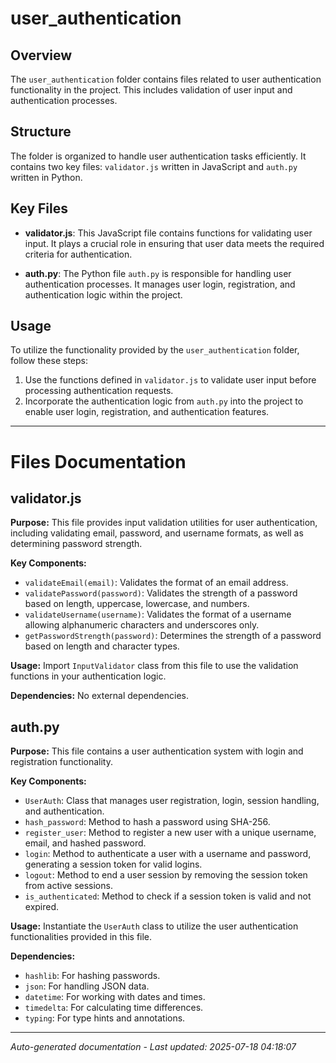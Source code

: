 # user_authentication

## Overview
The `user_authentication` folder contains files related to user authentication functionality in the project. This includes validation of user input and authentication processes.

## Structure
The folder is organized to handle user authentication tasks efficiently. It contains two key files: `validator.js` written in JavaScript and `auth.py` written in Python.

## Key Files
- **validator.js**: This JavaScript file contains functions for validating user input. It plays a crucial role in ensuring that user data meets the required criteria for authentication.
  
- **auth.py**: The Python file `auth.py` is responsible for handling user authentication processes. It manages user login, registration, and authentication logic within the project.

## Usage
To utilize the functionality provided by the `user_authentication` folder, follow these steps:
1. Use the functions defined in `validator.js` to validate user input before processing authentication requests.
2. Incorporate the authentication logic from `auth.py` into the project to enable user login, registration, and authentication features.

---

# Files Documentation

## validator.js

**Purpose:** This file provides input validation utilities for user authentication, including validating email, password, and username formats, as well as determining password strength.

**Key Components:**
- `validateEmail(email)`: Validates the format of an email address.
- `validatePassword(password)`: Validates the strength of a password based on length, uppercase, lowercase, and numbers.
- `validateUsername(username)`: Validates the format of a username allowing alphanumeric characters and underscores only.
- `getPasswordStrength(password)`: Determines the strength of a password based on length and character types.

**Usage:** Import `InputValidator` class from this file to use the validation functions in your authentication logic.

**Dependencies:** No external dependencies.

## auth.py

**Purpose:** This file contains a user authentication system with login and registration functionality.

**Key Components:**
- `UserAuth`: Class that manages user registration, login, session handling, and authentication.
- `hash_password`: Method to hash a password using SHA-256.
- `register_user`: Method to register a new user with a unique username, email, and hashed password.
- `login`: Method to authenticate a user with a username and password, generating a session token for valid logins.
- `logout`: Method to end a user session by removing the session token from active sessions.
- `is_authenticated`: Method to check if a session token is valid and not expired.

**Usage:** Instantiate the `UserAuth` class to utilize the user authentication functionalities provided in this file.

**Dependencies:**
- `hashlib`: For hashing passwords.
- `json`: For handling JSON data.
- `datetime`: For working with dates and times.
- `timedelta`: For calculating time differences.
- `typing`: For type hints and annotations.

---
*Auto-generated documentation - Last updated: 2025-07-18 04:18:07*
